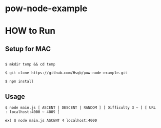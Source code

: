  pow-node-example
====
  

# HOW to Run
## Setup for MAC

````

$ mkdir temp && cd temp

$ git clone https://github.com/Hsqb/pow-node-example.git

$ npm install

````

## Usage
````
$ node main.js [ ASCENT | DESCENT | RANDOM ] [ Difficulty 3 ~ ] [ URL : localhost:4000 ~ 4009 ]

ex) $ node main.js ASCENT 4 localhost:4000
````